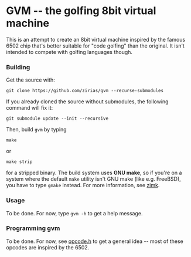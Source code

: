 # GVM -- the golfing 8bit virtual machine

This is an attempt to create an 8bit virtual machine inspired by the famous
6502 chip that's better suitable for "code golfing" than the original. It
isn't intended to compete with golfing languages though.

### Building

Get the source with:

    git clone https://github.com/zirias/gvm --recurse-submodules

If you already cloned the source without submodules, the following command
will fix it:

    git submodule update --init --recursive

Then, build `gvm` by typing

    make

or

    make strip

for a stripped binary. The build system uses **GNU make**, so if you're on a
system where the default `make` utility isn't GNU make (like e.g. FreeBSD),
you have to type `gmake` instead. For more information, see [zimk](
https://github.com/zirias/zimk).

### Usage

To be done. For now, type `gvm -h` to get a help message.

### Programming gvm

To be done. For now, see [opcode.h](src/opcode.h) to get a general idea --
most of these opcodes are inspired by the 6502.

